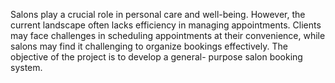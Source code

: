 Salons play a crucial role in personal care and well-being. 
However, the current landscape often lacks efficiency in managing appointments.
Clients may face challenges in scheduling appointments at their convenience, while salons may find it challenging to organize bookings effectively.
The objective of the project is to develop a general- purpose salon booking system.
